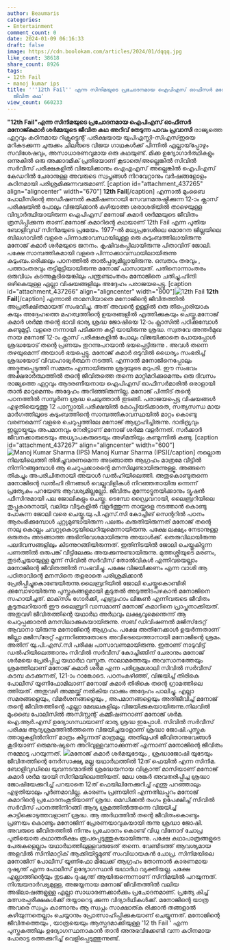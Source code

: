 ```yaml
---
author: Beaumaris
categories:
- Entertainment
comment_count: 0
date: 2024-01-09 06:16:33
draft: false
image: https://cdn.boolokam.com/articles/2024/01/dqqq.jpg
like_count: 38618
share_count: 8926
tags:
- 12th Fail
- manoj kumar ips
title: '''12th Fail'' എന്ന സിനിമയുടെ പ്രചോദനമായ ഐപിഎസ് ഓഫീസർ മനോജ്കുമാര്‍ ശര്‍മ്മയുടെ
  ജീവിത കഥ'
view_count: 660233
---
```


**"12th Fail"എന്ന സിനിമയുടെ പ്രചോദനമായ ഐപിഎസ് ഓഫീസർ മനോജ്കുമാര്‍ ശര്‍മ്മയുടെ ജീവിത കഥ** **അറിവ് തേടുന്ന പാവം പ്രവാസി** രാജ്യത്തെ ഏറ്റവും കഠിനമായ റിക്രൂട്ട്മെന്റ് പരീക്ഷയായ യുപിഎസ്സി-സിഎസ്ഇയെ മറികടക്കുന്ന ചുരുക്കം ചിലരുടെ വിജയ ഗാഥകള്‍ക്ക് പിന്നില്‍ എല്ലായ്‌പ്പോഴും സവിശേഷവും, അസാധാരണവുമായ ഒരു കഥയുണ്ട്. മിക്ക ഉദ്യോഗാര്‍ത്ഥികളും ഒന്നുകില്‍ ഒരു അക്കാദമിക് പ്രതിഭയാണ് കൂടാതെ/അല്ലെങ്കില്‍ സിവില്‍ സര്‍വീസ് പരീക്ഷകളില്‍ വിജയിക്കാനും ഐഎഎസ് അല്ലെങ്കില്‍ ഐപിഎസ് കേഡറില്‍ ചേരാനുള്ള അവരുടെ സ്വപ്നങ്ങള്‍ നിറവേറ്റാനും വര്‍ഷങ്ങളോളം കഠിനമായി പരിശ്രമിക്കുന്നവരുമാണ്. [caption id="attachment_437265" align="aligncenter" width="670"] **12th Fail**[/caption] എന്നാല്‍ മുംബൈ പോലീസിന്റെ അഡീഷണല്‍ കമ്മീഷണറായി സേവനമനുഷ്ഠിക്കുന്ന 12-ാം ക്ലാസ് പരീക്ഷയില്‍ പോലും വിജയിക്കാന്‍ കഴിയാത്ത ശരാശരിയില്‍ താഴെയുള്ള വിദ്യാര്‍ത്ഥിയായിരുന്ന ഐപിഎസ് മനോജ് കുമാര്‍ ശര്‍മ്മയുടെ ജീവിതം ത്രസിപ്പിക്കുന്ന താണ്.മനോജ് കുമാറിന്റെ കഥയാണ് 12th Fail എന്ന പുതിയ ബോളിവുഡ് സിനിമയുടെ പ്രമേയം. 1977-ല്‍ മധ്യപ്രദേശിലെ മൊറേന ജില്ലയിലെ ബിലഗാവില്‍ വളരെ പിന്നാക്കാവസ്ഥയിലുള്ള ഒരു കുടുംബത്തിലായിരുന്നു മനോജ് കുമാര്‍ ശര്‍മയുടെ ജനനം. കൃഷിവകുപ്പിലായിരുന്നു പിതാവിന് ജോലി. പക്ഷേ സാമ്പത്തികമായി വളരെ പിന്നാക്കാവസ്ഥയിലായിരുന്നു കുടുംബം.ഒരിക്കലും പഠനത്തില്‍ താല്‍പ്പര്യമില്ലായിരുന്നു. ഒമ്പതാം തരവും , പത്താംതരവും തട്ടിമുട്ടിയായിരുന്നു മനോജ് പാസായത്. പതിനൊന്നാംതരം ഒരുവിധം കടന്നുകൂടിയെങ്കിലും പന്ത്രണ്ടാംതരം മനോജിനെ ചതിച്ചു.ഹിന്ദി ഒഴികെയുള്ള എല്ലാ വിഷയങ്ങളിലും അദ്ദേഹം പരാജയപ്പെട്ടു. [caption id="attachment_437266" align="aligncenter" width="800"]![12th Fail](https://cdn.boolokam.com/articles/2024/01/dqqq.jpg) **12th Fail**[/caption] എന്നാല്‍ താമസിയാതെ മനോജിന്റെ ജീവിതത്തില്‍ അപ്രതീക്ഷിതമായത് സംഭവിച്ചു. അത് അവന്റെ ഉള്ളില്‍ ഒരു തീപ്പൊരിയാകു കയും അദ്ദേഹത്തെ മഹത്വത്തിന്റെ ഉയരങ്ങളില്‍ എത്തിക്കുകയും ചെയ്തു.മനോജ് കുമാര്‍ ശര്‍മ്മ തന്റെ ഭാവി ഭാര്യ ശ്രദ്ധ ജോഷിയെ 12-ാം ക്ലാസില്‍ പഠിക്കുമ്പോള്‍ കണ്ടുമുട്ടി. വളരെ നന്നായി പടിക്കുന്ന കുട്ടി യായിരുന്നു ശ്രദ്ധ. സ്വതവേ അന്തര്‍മുഖ നായ മനോജ് 12-ാം ക്ലാസ് പരീക്ഷകളില്‍ പോലും വിജയിക്കാതെ പോയപ്പോള്‍ ശ്രദ്ധയോട് തന്റെ പ്രണയം തുറന്നുപറയാന്‍ ഭയപ്പെട്ടിരുന്നു . അവള്‍ തന്നെ തഴയുമെന്ന് അയാള്‍ ഭയപ്പെട്ടു. മനോജ് കുമാര്‍ ഒടുവില്‍ ധൈര്യം സംഭരിച്ച് ശ്രദ്ധയോട് വിവാഹാഭ്യര്‍ത്ഥന നടത്തി. എന്നാല്‍ മനോജിനെപ്പോലും അദ്ഭുതപ്പെടുത്തി സമ്മതം എന്നായിരുന്നു ശ്രദ്ദയുടെ മറുപടി. ഈ സംഭവം അക്ഷരാര്‍ത്ഥത്തില്‍ തന്റെ ജീവിതത്തെ തന്നെ മാറ്റിമറിക്കുമെന്നും ഒരു ദിവസം രാജ്യത്തെ ഏറ്റവും ആദരണീയനായ ഐപിഎസ് ഓഫീസര്‍മാരില്‍ ഒരാളായി താന്‍ മാറുമെന്നും അദ്ദേഹം അറിഞ്ഞിരുന്നില്ല. മനോജ് പിന്നീട് തന്റെ പഠനത്തില്‍ സമ്പൂര്‍ണ ശ്രദ്ധ ചെലുത്താന്‍ തുടങ്ങി. പരാജയപ്പെട്ട വിഷയങ്ങൾ എഴുതിയെടുത്തു 12 പാസ്സായി.പരീക്ഷയില്‍ കോപ്പിയടിക്കാതെ, സത്യസന്ധ മായ മാര്‍ഗത്തിലൂടെ കുടുംബത്തിന്റെ സാമ്പത്തികാവസ്ഥയില്‍ മാറ്റം കൊണ്ടു വരണമെന്ന് വളരെ ചെറുപ്പത്തിലേ മനോജ് ആഗ്രഹിച്ചിരുന്നു. ദാരിദ്ര്യവും ഇല്ലായ്മയും അപമാനവും നേരിട്ടാണ് മനോജ് ശര്‍മ്മ വളര്‍ന്നത്. സര്‍ക്കാര്‍ ജീവനക്കാരുടെയും അധ്യാപകരുടെയും അഴിമതിയും കണ്മുന്നില്‍ കണ്ടു. [caption id="attachment_437267" align="aligncenter" width="600"]![Manoj Kumar Sharma \(IPS\)](https://cdn.boolokam.com/articles/2024/01/egeggge.webp) Manoj Kumar Sharma (IPS)[/caption] നല്ലൊരു നിലയിലെത്തി തിരിച്ചുവരണമെന്ന അടങ്ങാത്ത ആഗ്രഹം മാത്രമേ വീട്ടില്‍ നിന്നിറങ്ങുമ്പോള്‍ ആ ചെറുപ്പക്കാരന്റെ മനസിലുണ്ടായിരുന്നുള്ളൂ. അങ്ങനെ തികച്ചും അപരിചിതനായി അയാള്‍ ഡല്‍ഹിയിലെത്തി. അതുകൊണ്ടുതന്നെ മനോജിന്റെ ഡല്‍ഹി ദിനങ്ങള്‍ വെല്ലുവിളികള്‍ നിറഞ്ഞതായിരു ന്നെന്ന് പ്രത്യേകം പറയേണ്ട ആവശ്യമില്ലല്ലോ. ജീവിതം മുന്നോട്ടുനയിക്കാനും ട്യൂഷന്‍ ഫീസിനുമായി പല ജോലികളും ചെയ്തു. ടെമ്പോ ഡ്രൈവറായി, ലൈബ്രറിയിലെ തൂപ്പുകാരനായി, വലിയ വീടുകളില്‍ വളര്‍ത്തുന്ന നായ്ക്കളെ നടത്താന്‍ കൊണ്ടു പോകുന്ന ജോലി വരെ ചെയ്തു.യു.പി.എസ്.സി കോച്ചിങ് സെന്ററില്‍ പഠനം ആരംഭിക്കുമ്പോള്‍ ചുറ്റുമുണ്ടായിരുന്ന പലരും കരുതിയിരുന്നത് മനോജ് തന്റെ നാലു കൊല്ലം ചവറ്റുകൊട്ടയിലെറിയുമെന്നായിരുന്നു. പക്ഷേ ലക്ഷ്യം നേടാനുള്ള ഒരുതരം അടങ്ങാത്ത അഭിനിവേശമായിരുന്നു അയാള്‍ക്ക്. തെരുവിലായിരുന്നു പലദിവസങ്ങളിലും കിടന്നുറങ്ങിയിരുന്നത്. ഇതിനിടയില്‍ ജോലി ചെയ്തുകിട്ടുന്ന പണത്തില്‍ ഒരുപങ്ക് വീട്ടിലേക്കും അയക്കുന്നുണ്ടായിരുന്നു. മുത്തശ്ശിയുടെ മരണം, തുടര്‍ച്ചയായുള്ള മൂന്ന് സിവില്‍ സര്‍വീസ് തോല്‍വികള്‍ എന്നിവയെല്ലാം മനോജിന്റെ ജീവിതത്തില്‍ സംഭവിച്ചു. പക്ഷേ വിജയിക്കണം എന്ന വാശി ആ പഠിതാവിന്റെ മനസിനെ തളരാതെ പരിശ്രമിക്കാന്‍ പ്രേരിപ്പിച്ചുകൊണ്ടേയിരുന്നു.ലൈബ്രറിയില്‍ ജോലി ചെയ്തുകൊണ്ടിരി ക്കുമ്പോഴായിരുന്നു പുസ്തകങ്ങളുമായി കൂടുതല്‍ അടുത്തിടപഴകാന്‍ മനോജിനെ സഹായിച്ചത്. മാക്‌സിം ഗോര്‍ക്കി, എബ്രഹാം ലിങ്കണ്‍ എന്നിവരുടെ ജീവിതം കൂടുതലറിയാന്‍ ഈ ലൈബ്രറി വാസമാണ് മനോജ് കുമാറിനെ പ്രാപ്തനാക്കിയത്. അതുവഴി ജീവിതത്തിന്റെ യഥാര്‍ഥ അര്‍ഥവും ലക്ഷ്യവുമെന്തെന്ന് ആ ചെറുപ്പക്കാരന്‍ മനസിലാക്കുകയായിരുന്നു. സബ് ഡിവിഷണല്‍ മജിസ്‌ട്രേറ്റ് ആവാനാ യിരുന്നു മനോജിന്റെ ആഗ്രഹം. പക്ഷേ അതിനേക്കാള്‍ ഉയര്‍ന്നതാണ് ജില്ലാ മജിസ്‌ട്രേറ്റ് എന്നറിഞ്ഞതോടെ അവിടെയെത്താനായി മനോജിന്റെ ശ്രമം. അതിന് യു.പി.എസ്.സി പരീക്ഷ പാസാവണമായിരുന്നു. ഇതാണ് നാടുവിട്ട് ഡല്‍ഹിയിലെത്താനും സിവില്‍ സര്‍വീസ് കോച്ചിങ്ങിന് ചേരാനും മനോജ് ശര്‍മയെ പ്രേരിപ്പിച്ച യഥാര്‍ഥ വസ്തുത. നാലാമത്തേയും അവസാനത്തേയും ശ്രമത്തിലാണ് മനോജ് കുമാര്‍ ശര്‍മ എന്ന പരിശ്രമശാലി സിവില്‍ സര്‍വീസ് കടമ്പ കടക്കുന്നത്, 121-ാം റാങ്കോടെ. പഠനംകഴിഞ്ഞ്, വിജയിച്ച് തിരികെ പോലീസ് യൂണിഫോമിലാണ് മനോജ് കുമാര്‍ തിരികെ തന്റെ ഗ്രാമത്തിലെ ത്തിയത്. അതുവഴി അമ്മയ്ക്ക് നല്‍കിയ വാക്കും അദ്ദേഹം പാലിച്ചു. എല്ലാ സമരങ്ങളെയും, വിമര്‍ശനങ്ങളെയും , അപമാനങ്ങളെയും അതിജീവിച്ച് മനോജ് തന്റെ ജീവിതത്തിന്റെ എല്ലാ മേഖലകളിലും വിജയിക്കുകയായിരുന്നു.നിലവില്‍ മുംബൈ പോലീസില്‍ അസിസ്റ്റന്റ് കമ്മീഷണറാണ് മനോജ് ശര്‍മ. ഐ.ആര്‍.എസ് ഉദ്യോഗസ്ഥയാണ് ഭാര്യ ശ്രദ്ധ ഇപ്പോള്‍. സിവില്‍ സര്‍വീസ് പരീക്ഷ ആദ്യശ്രമത്തില്‍ത്തന്നെ വിജയിച്ചയാളാണ് ശ്രദ്ധാ ജോഷി.പുസ്തക ത്താളുകളില്‍നിന്ന് മാത്രം കിട്ടുന്നത് മാത്രമല്ല, അതിലുപരി ജീവിതാനുഭവങ്ങള്‍ കൂടിയാണ് ഒരുമനുഷ്യനെ അറിവുള്ളവനാക്കുന്നത് എന്നാണ് മനോജിന്റെ ജീവിതം നമ്മോടു പറയുന്നത്. ![](https://cdn.boolokam.com/articles/2024/01/ffqqff.jpg)മനോജ് കുമാര്‍ ശര്‍മയുടേയും , ശ്രദ്ധാജോഷി യുടേയും ജീവിതത്തിന്റെ നേര്‍സാക്ഷ്യ മല്ല യഥാര്‍ഥത്തില്‍ 12ത് ഫെയില്‍ എന്ന സിനിമ. ബോളിവുഡിലെ യുവനടന്മാരില്‍ ശ്രദ്ധേയനായ വിക്രാന്ത് മാസിയാണ് മനോജ് കുമാര്‍ ശര്‍മ യായി സിനിമയിലെത്തിയത്. മേധ ശങ്കര്‍ അവതരിപ്പിച്ച ശ്രദ്ധാ ജോഷിയേക്കുറിച്ച് പറയാതെ 12ത് ഫെയിലിനേക്കുറിച്ച് എന്തു പറഞ്ഞാലും എഴുതിയാലും പൂര്‍ണമാവില്ല. കാരണം പ്രണയിനി എന്നതിലപ്പുറം മനോജ് കുമാറിന്റെ പ്രചോദനംകൂടിയാണ് ശ്രദ്ധ. മെഡിക്കല്‍ രംഗം ഉപേക്ഷിച്ച് സിവില്‍ സര്‍വീസ് പഠനത്തിനിറങ്ങി ആദ്യ ശ്രമത്തില്‍ത്തന്നെ വിജയിച്ച് കാട്ടിക്കൊടുത്തവളാണ് ശ്രദ്ധ. ആ അര്‍ഥത്തില്‍ തന്റെ ജീവിതംകൊണ്ടും പ്രണയം കൊണ്ടും മനോജിന് പ്രേരണയാവുകയായി രുന്നു ശ്രദ്ധാ ജോഷി. അവരുടെ ജീവിതത്തില്‍ നിന്നും പ്രചോദനം കൊണ്ട് വിധു വിനോദ് ചോപ്ര പുതിയൊരു കഥാന്തരീക്ഷം രൂപപ്പെടുത്തുകയായിരുന്നു. പക്ഷേ കഥാപാത്രങ്ങളുടെ പേരുകളെല്ലാം യഥാര്‍ഥത്തിലുള്ളവരുടേത് തന്നെ. വേണ്ടിടത്ത് ആവശ്യമായ അളവില്‍ സിനിമാറ്റിക് ആക്കിയിട്ടുമുണ്ട് സംവിധായകന്‍ ചോപ്ര. സിനിമയിലെ മനോജിന് പോലീസ് യൂണിഫോ മിലേക്ക് ആഗ്രഹം തോന്നാന്‍ കാരണമായ ദുഷ്യന്ത് എന്ന പോലീസ് ഉദ്യോഗസ്ഥന്‍ യഥാര്‍ഥ വ്യക്തിയല്ല. പക്ഷേ എല്ലാത്തിന്റെയും തുടക്കം ദുഷ്യന്ത് ആയിരുന്നെന്നാണ് സിനിമയില്‍ പറയുന്നത്. നിശ്ചയദാര്‍ഢ്യമുള്ള, അജയ്യനായ മനോജ് ജീവിതത്തില്‍ വലിയ അഭിലാഷങ്ങളുള്ള എല്ലാ സാധാരണക്കാര്‍ക്കും പ്രചോദനമാണ്. പ്രത്യേ കിച്ച് മത്സരപ്പരീക്ഷകള്‍ക്ക് തയ്യാറെടു ക്കുന്ന വിദ്യാര്‍ഥികള്‍ക്ക്. മനോജിന്റെ യാത്ര അവരെ സ്വപ്നം കാണാനും ആ സ്വപ്നം സാക്ഷാത്ക രിക്കാന്‍ തങ്ങളാല്‍ കഴിയുന്നതെല്ലാം ചെയ്യാനും പ്രോത്സാഹിപ്പിക്കുകയാണ് ചെയ്യുന്നത്. മനോജിന്റെ ജീവിതത്തെയും , യാത്രയെയും ആസ്പദമാക്കിയുള്ള '12 th Fail ' എന്ന പുസ്തകത്തിലും ഉദ്യോഗസ്ഥനാകാന്‍ താൻ അനുഭവിക്കേണ്ടി വന്ന കഠിനമായ പോരാട്ട ത്തെക്കുറിച്ച് വെളിപ്പെടുത്തുന്നുണ്ട്.